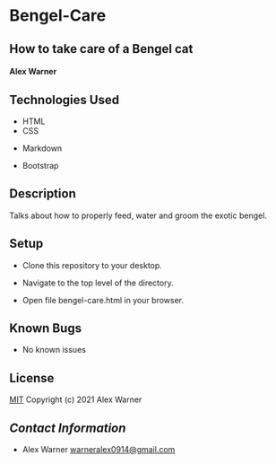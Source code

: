 # Bengel-Care

## How to take care of a Bengel cat


#### Alex Warner


## Technologies Used

- HTML
- CSS
* Markdown
- Bootstrap

## Description

Talks about how to properly feed, water and groom the exotic bengel. 

## Setup

- Clone this repository to your desktop.

- Navigate to the top level of the directory.

- Open file bengel-care.html in your browser.

## Known Bugs

- No known issues

## License

[MIT](https://en.wikipedia.org/wiki/MIT_License)
Copyright (c) 2021 Alex Warner

## _Contact Information_

* Alex Warner warneralex0914@gmail.com